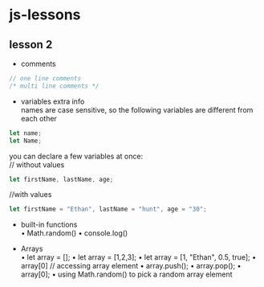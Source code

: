 # js-lessons

## lesson 2
- comments
```javascript
// one line comments
/* multi line comments */
```

- variables extra info<br />
names are case sensitive, so the following variables are different from each other
```javascript
let name;
let Name;
```

you can declare a few variables at once:<br />
// without values<br />
```javascript
let firstName, lastName, age;
```

//with values<br />
```javascript
let firstName = "Ethan", lastName = "hunt", age = "30";
```

- built-in functions<br />
  • Math.random()
  • console.log()

- Arrays<br />
• let array = [];
• let array = [1,2,3];
• let array = [1, "Ethan", 0.5, true];
• array[0] // accessing array element
• array.push();
• array.pop();
• array[0];
• using Math.random() to pick a random array element

